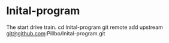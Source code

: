 # Inital-program
The start drive train.
cd Inital-program
git remote add upstream git@github.com:Pillbo/Inital-program.git
